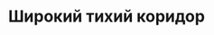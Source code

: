 ---
title: 'Широкий тихий коридор'
location: 'Река Демьянка. Уватский район, Тюменская область, Россия'

tags: [fav, all, 2015]
category: as-the-first-settlers
---
